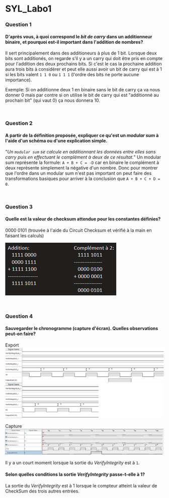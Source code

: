 # SYL_Labo1

### Question 1

#### D'après vous, à quoi correspond le *bit de carry* dans un additionneur binaire, et pourquoi est-il important dans l'addition de nombres?

Il sert principalement dans des additioneurs à plus de 1 bit. Lorsque deux bits sont additionés, on regarde s'il y a un carry qui doit être pris en compte pour l'addition des deux prochains bits. Si c'est le cas la prochaine addition aura trois bits à considérer et peut elle aussi avoir un bit de carry qui est à 1 si les bits valent ```1 1 0``` ou ```1 1 1``` (l'ordre des bits ne porte aucune importance).

Exemple: Si on additionne deux 1 en binaire sans le bit de carry ça va nous donner 0 mais par contre si on utilise le bit de carry qui est "additionné au prochain bit" (qui vaut 0) ça nous donnera 10.

<br>

### Question 2

#### A partir de la définition proposée, expliquer ce qu'est un *modular sum* à l'aide d'un schéma ou d'une explication simple.

"*Un `modular sum` se calcule en additionnant les données entre elles sans carry puis en effectuant le complément à deux de ce résultat.*"
Un modular sum représente la formule: `A + B + C = -D` car en binaire le complément à deux représente simplement la négative d'un nombre. Donc pour montrer que l'ordre dans un modular sum n'est pas important on peut faire des transformations basiques pour arriver à la conclusion que `A + B + C + D = 0`.

<br>

### Question 3

#### Quelle est la valeur de checksum attendue pour les constantes définies?

0000 0101 (trouvée à l'aide du Circuit Checksum et vérifié à la main en faisant les calculs)

![Vérification](Verification.png)

<br>

### Question 4

#### Sauvegarder le chronogramme (capture d'écran). Quelles observations peut-on faire?

Export
![Export](Chronogramme.png)

Capture
![Capture](ChronogrammeCapture.png)

Il y a un court moment lorsque la sortie du *VerifyIntegrity* est à ```1```.

#### Selon quelles conditions la sortie *VerifyIntegrity* passe-t-elle à 1?

La sortie du *VerifyIntegrity* est à 1 lorsque le compteur atteint la valeur de CheckSum des trois autres entrées.
